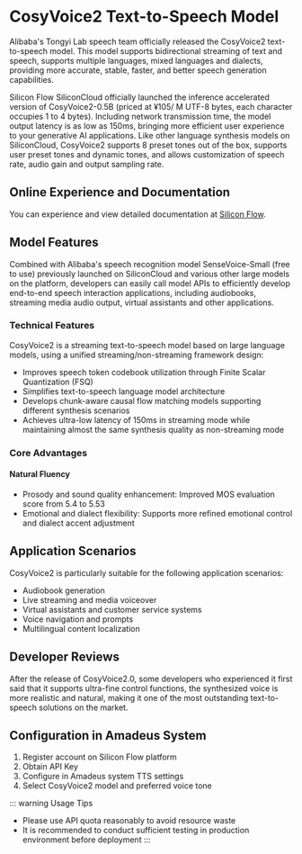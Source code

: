 # CosyVoice2 Text-to-Speech Model

Alibaba's Tongyi Lab speech team officially released the CosyVoice2 text-to-speech model. This model supports bidirectional streaming of text and speech, supports multiple languages, mixed languages and dialects, providing more accurate, stable, faster, and better speech generation capabilities.

Silicon Flow SiliconCloud officially launched the inference accelerated version of CosyVoice2-0.5B (priced at ¥105/ M UTF-8 bytes, each character occupies 1 to 4 bytes). Including network transmission time, the model output latency is as low as 150ms, bringing more efficient user experience to your generative AI applications. Like other language synthesis models on SiliconCloud, CosyVoice2 supports 8 preset tones out of the box, supports user preset tones and dynamic tones, and allows customization of speech rate, audio gain and output sampling rate.

## Online Experience and Documentation

You can experience and view detailed documentation at [Silicon Flow](https://siliconflow.cn).

## Model Features

Combined with Alibaba's speech recognition model SenseVoice-Small (free to use) previously launched on SiliconCloud and various other large models on the platform, developers can easily call model APIs to efficiently develop end-to-end speech interaction applications, including audiobooks, streaming media audio output, virtual assistants and other applications.

### Technical Features

CosyVoice2 is a streaming text-to-speech model based on large language models, using a unified streaming/non-streaming framework design:

- Improves speech token codebook utilization through Finite Scalar Quantization (FSQ)
- Simplifies text-to-speech language model architecture
- Develops chunk-aware causal flow matching models supporting different synthesis scenarios
- Achieves ultra-low latency of 150ms in streaming mode while maintaining almost the same synthesis quality as non-streaming mode

### Core Advantages

#### Natural Fluency
- Prosody and sound quality enhancement: Improved MOS evaluation score from 5.4 to 5.53
- Emotional and dialect flexibility: Supports more refined emotional control and dialect accent adjustment

## Application Scenarios

CosyVoice2 is particularly suitable for the following application scenarios:
- Audiobook generation
- Live streaming and media voiceover
- Virtual assistants and customer service systems
- Voice navigation and prompts
- Multilingual content localization

## Developer Reviews

After the release of CosyVoice2.0, some developers who experienced it first said that it supports ultra-fine control functions, the synthesized voice is more realistic and natural, making it one of the most outstanding text-to-speech solutions on the market.

## Configuration in Amadeus System

1. Register account on Silicon Flow platform
2. Obtain API Key
3. Configure in Amadeus system TTS settings
4. Select CosyVoice2 model and preferred voice tone

::: warning Usage Tips
- Please use API quota reasonably to avoid resource waste
- It is recommended to conduct sufficient testing in production environment before deployment
:::